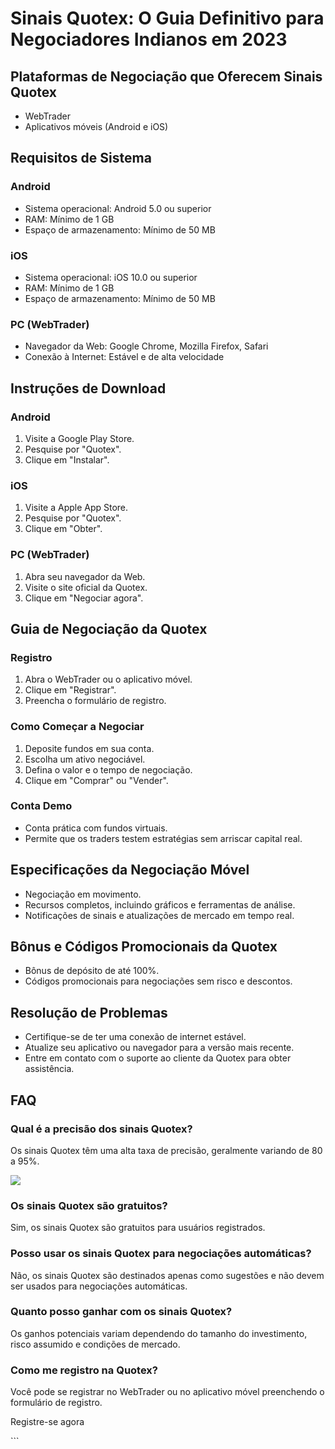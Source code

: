 # Sinais Quotex: O Guia Definitivo para Negociadores Indianos em 2023

## Plataformas de Negociação que Oferecem Sinais Quotex

-   WebTrader
-   Aplicativos móveis (Android e iOS)

## Requisitos de Sistema

### Android

-   Sistema operacional: Android 5.0 ou superior
-   RAM: Mínimo de 1 GB
-   Espaço de armazenamento: Mínimo de 50 MB

### iOS

-   Sistema operacional: iOS 10.0 ou superior
-   RAM: Mínimo de 1 GB
-   Espaço de armazenamento: Mínimo de 50 MB

### PC (WebTrader)

-   Navegador da Web: Google Chrome, Mozilla Firefox, Safari
-   Conexão à Internet: Estável e de alta velocidade

## Instruções de Download

### Android

1.  Visite a Google Play Store.
2.  Pesquise por "Quotex".
3.  Clique em "Instalar".

### iOS

1.  Visite a Apple App Store.
2.  Pesquise por "Quotex".
3.  Clique em "Obter".

### PC (WebTrader)

1.  Abra seu navegador da Web.
2.  Visite o site oficial da Quotex.
3.  Clique em "Negociar agora".

## Guia de Negociação da Quotex

### Registro

1.  Abra o WebTrader ou o aplicativo móvel.
2.  Clique em "Registrar".
3.  Preencha o formulário de registro.

### Como Começar a Negociar

1.  Deposite fundos em sua conta.
2.  Escolha um ativo negociável.
3.  Defina o valor e o tempo de negociação.
4.  Clique em "Comprar" ou "Vender".

### Conta Demo

-   Conta prática com fundos virtuais.
-   Permite que os traders testem estratégias sem arriscar capital real.

## Especificações da Negociação Móvel

-   Negociação em movimento.
-   Recursos completos, incluindo gráficos e ferramentas de análise.
-   Notificações de sinais e atualizações de mercado em tempo real.

## Bônus e Códigos Promocionais da Quotex

-   Bônus de depósito de até 100%.
-   Códigos promocionais para negociações sem risco e descontos.

## Resolução de Problemas

-   Certifique-se de ter uma conexão de internet estável.
-   Atualize seu aplicativo ou navegador para a versão mais recente.
-   Entre em contato com o suporte ao cliente da Quotex para obter
    assistência.

## FAQ

### Qual é a precisão dos sinais Quotex?

Os sinais Quotex têm uma alta taxa de precisão, geralmente variando de
80 a 95%.

[![](https://static.quotex.io/files/8_en/300_250.jpg)](https://traff.sbs/brokerqxsignupf)

### Os sinais Quotex são gratuitos?

Sim, os sinais Quotex são gratuitos para usuários registrados.

### Posso usar os sinais Quotex para negociações automáticas?

Não, os sinais Quotex são destinados apenas como sugestões e não devem
ser usados para negociações automáticas.

### Quanto posso ganhar com os sinais Quotex?

Os ganhos potenciais variam dependendo do tamanho do investimento, risco
assumido e condições de mercado.

### Como me registro na Quotex?

Você pode se registrar no WebTrader ou no aplicativo móvel preenchendo o
formulário de registro.

Registre-se agora

\`\`\`

